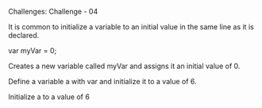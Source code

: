 Challenges: Challenge - 04


It is common to initialize a variable to an initial value in the same line as it is declared.

var myVar = 0;

Creates a new variable called myVar and assigns it an initial value of 0.


Define a variable a with var and initialize it to a value of 6.

Initialize a to a value of 6